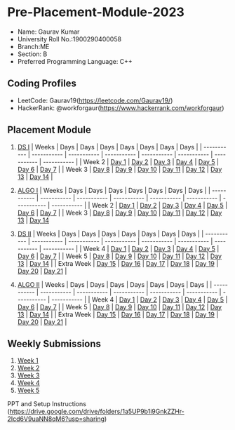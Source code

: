 # Pre-Placement-Module-2023

- Name: Gaurav Kumar
- University Roll No.:1900290400058
- Branch:ME
- Section: B
- Preferred Programming Language: C++

## Coding Profiles
- LeetCode: Gaurav19(https://leetcode.com/Gaurav19/)
- HackerRank: @workforgaur(https://www.hackerrank.com/workforgaur)

## Placement Module
1. [DS I](https://github.com/GAURAVLOG/Pre-Placement-Module-2023/tree/main/DS%20I)
    | Weeks | Days | Days | Days | Days | Days | Days | Days |
    | ----------- | ----------- | ----------- | ----------- | ----------- | ----------- | ----------- | ----------- | 
    | Week 2 | [Day 1](https://github.com/GAURAVLOG/Pre-Placement-Module-2023/tree/main/DS%20I/Day%201) | [Day 2](https://github.com/GAURAVLOG/Pre-Placement-Module-2023/tree/main/DS%20I/Day%202) | [Day 3](https://github.com/GAURAVLOG/Pre-Placement-Module-2023/tree/main/DS%20I/Day%203) | [Day 4](https://github.com/GAURAVLOG/Pre-Placement-Module-2023/tree/main/DS%20I/Day%204) | [Day 5](https://github.com/GAURAVLOG/Pre-Placement-Module-2023/tree/main/DS%20I/Day%205) | [Day 6](https://github.com/GAURAVLOG/Pre-Placement-Module-2023/tree/main/DS%20I/Day%206) | [Day 7](https://github.com/GAURAVLOG/Pre-Placement-Module-2023/tree/main/DS%20I/Day%207) |
    | Week 3 | [Day 8](https://github.com/GAURAVLOG/Pre-Placement-Module-2023/tree/main/DS%20I/Day%208) | [Day 9](https://github.com/GAURAVLOG/Pre-Placement-Module-2023/tree/main/DS%20I/Day%209) | [Day 10](https://github.com/GAURAVLOG/Pre-Placement-Module-2023/tree/main/DS%20I/Day%2010) | [Day 11](https://github.com/GAURAVLOG/Pre-Placement-Module-2023/tree/main/DS%20I/Day%2011) | [Day 12](https://github.com/GAURAVLOG/Pre-Placement-Module-2023/tree/main/DS%20I/Day%2012) | [Day 13](https://github.com/GAURAVLOG/Pre-Placement-Module-2023/tree/main/DS%20I/Day%2013) | [Day 14](https://github.com/GAURAVLOG/Pre-Placement-Module-2023/tree/main/DS%20I/Day%2014) |
    
2. [ALGO I](https://github.com/GAURAVLOG/Pre-Placement-Module-2023/tree/main/ALGO%20I)
    | Weeks | Days | Days | Days | Days | Days | Days | Days |
    | ----------- | ----------- | ----------- | ----------- | ----------- | ----------- | ----------- | ----------- |
    | Week 2 | [Day 1](https://github.com/GAURAVLOG/Pre-Placement-Module-2023/tree/main/ALGO%20I/Day%201) | [Day 2](https://github.com/GAURAVLOG/Pre-Placement-Module-2023/tree/main/ALGO%20I/Day%202) | [Day 3](https://github.com/GAURAVLOG/Pre-Placement-Module-2023/tree/main/ALGO%20I/Day%203) | [Day 4](https://github.com/GAURAVLOG/Pre-Placement-Module-2023/tree/main/ALGO%20I/Day%204) | [Day 5](https://github.com/GAURAVLOG/Pre-Placement-Module-2023/tree/main/ALGO%20I/Day%205) | [Day 6](https://github.com/GAURAVLOG/Pre-Placement-Module-2023/tree/main/ALGO%20I/Day%206) | [Day 7](https://github.com/GAURAVLOG/Pre-Placement-Module-2023/tree/main/ALGO%20I/Day%207) |
    | Week 3 | [Day 8](https://github.com/GAURAVLOG/Pre-Placement-Module-2023/tree/main/ALGO%20I/Day%208) | [Day 9](https://github.com/GAURAVLOG/Pre-Placement-Module-2023/tree/main/ALGO%20I/Day%209) | [Day 10](https://github.com/GAURAVLOG/Pre-Placement-Module-2023/tree/main/ALGO%20I/Day%2010) | [Day 11](https://github.com/GAURAVLOG/Pre-Placement-Module-2023/tree/main/ALGO%20I/Day%2011) | [Day 12](https://github.com/GAURAVLOG/Pre-Placement-Module-2023/tree/main/ALGO%20I/Day%2012) | [Day 13](https://github.com/GAURAVLOG/Pre-Placement-Module-2023/tree/main/ALGO%20I/Day%2013) | [Day 14](https://github.com/GAURAVLOG/Pre-Placement-Module-2023/tree/main/ALGO%20I/Day%2014)  
    
3. [DS II](https://github.com/GAURAVLOG/Pre-Placement-Module-2023/tree/main/DS%20II)
    | Weeks | Days | Days | Days | Days | Days | Days | Days |
    | ----------- | ----------- | ----------- | ----------- | ----------- | ----------- | ----------- | ----------- |
    | Week 4 | [Day 1](https://github.com/GAURAVLOG/Pre-Placement-Module-2023/tree/main/DS%20II/Day%201) | [Day 2](https://github.com/GAURAVLOG/Pre-Placement-Module-2023/tree/main/DS%20II/Day%202) | [Day 3](https://github.com/GAURAVLOG/Pre-Placement-Module-2023/tree/main/DS%20II/Day%203) | [Day 4](https://github.com/GAURAVLOG/Pre-Placement-Module-2023/tree/main/DS%20II/Day%204) | [Day 5](https://github.com/GAURAVLOG/Pre-Placement-Module-2023/tree/main/DS%20II/Day%205) | [Day 6](https://github.com/GAURAVLOG/Pre-Placement-Module-2023/tree/main/DS%20II/Day%206) | [Day 7](https://github.com/GAURAVLOG/Pre-Placement-Module-2023/tree/main/DS%20II/Day%207) | 
    | Week 5 | [Day 8](https://github.com/GAURAVLOG/Pre-Placement-Module-2023/tree/main/DS%20II/Day%208) | [Day 9](https://github.com/GAURAVLOG/Pre-Placement-Module-2023/tree/main/DS%20II/Day%209) | [Day 10](https://github.com/GAURAVLOG/Pre-Placement-Module-2023/tree/main/DS%20II/Day%2010) | [Day 11](https://github.com/GAURAVLOG/Pre-Placement-Module-2023/tree/main/DS%20II/Day%2011) | [Day 12](https://github.com/GAURAVLOG/Pre-Placement-Module-2023/tree/main/DS%20II/Day%2012) | [Day 13](https://github.com/GAURAVLOG/Pre-Placement-Module-2023/tree/main/DS%20II/Day%2013) | [Day 14](https://github.com/GAURAVLOG/Pre-Placement-Module-2023/tree/main/DS%20II/Day%2014) |
    | Extra Week | [Day 15](https://github.com/GAURAVLOG/Pre-Placement-Module-2023/tree/main/DS%20II/Day%2015) | [Day 16](https://github.com/GAURAVLOG/Pre-Placement-Module-2023/tree/main/DS%20II/Day%2016) | [Day 17](https://github.com/GAURAVLOG/Pre-Placement-Module-2023/tree/main/DS%20II/Day%2017) | [Day 18](https://github.com/GAURAVLOG/Pre-Placement-Module-2023/tree/main/DS%20II/Day%2018) | [Day 19](https://github.com/GAURAVLOG/Pre-Placement-Module-2023/tree/main/DS%20II/Day%2019) | [Day 20](https://github.com/GAURAVLOG/Pre-Placement-Module-2023/tree/main/DS%20II/Day%2020) | [Day 21](https://github.com/GAURAVLOG/Pre-Placement-Module-2023/tree/main/DS%20II/Day%2021) |
    
4. [ALGO II](https://github.com/GAURAVLOG/Pre-Placement-Module-2023/tree/main/ALGO%20II)
    | Weeks | Days | Days | Days | Days | Days | Days | Days |
    | ----------- | ----------- | ----------- | ----------- | ----------- | ----------- | ----------- | ----------- |
    | Week 4 | [Day 1](https://github.com/GAURAVLOG/Pre-Placement-Module-2023/tree/main/ALGO%20II/Day%201) | [Day 2](https://github.com/GAURAVLOG/Pre-Placement-Module-2023/tree/main/ALGO%20II/Day%202) | [Day 3](https://github.com/GAURAVLOG/Pre-Placement-Module-2023/tree/main/ALGO%20II/Day%203) | [Day 4](https://github.com/GAURAVLOG/Pre-Placement-Module-2023/tree/main/ALGO%20II/Day%204) | [Day 5](https://github.com/GAURAVLOG/Pre-Placement-Module-2023/tree/main/ALGO%20II/Day%205) | [Day 6](https://github.com/GAURAVLOG/Pre-Placement-Module-2023/tree/main/ALGO%20II/Day%206) | [Day 7](https://github.com/GAURAVLOG/Pre-Placement-Module-2023/tree/main/ALGO%20II/Day%207) |
    | Week 5 | [Day 8](https://github.com/GAURAVLOG/Pre-Placement-Module-2023/tree/main/ALGO%20II/Day%208) | [Day 9](https://github.com/GAURAVLOG/Pre-Placement-Module-2023/tree/main/ALGO%20II/Day%209) | [Day 10](https://github.com/GAURAVLOG/Pre-Placement-Module-2023/tree/main/ALGO%20II/Day%2010) | [Day 11](https://github.com/GAURAVLOG/Pre-Placement-Module-2023/tree/main/ALGO%20II/Day%2011) | [Day 12](https://github.com/GAURAVLOG/Pre-Placement-Module-2023/tree/main/ALGO%20II/Day%2012) | [Day 13](https://github.com/GAURAVLOG/Pre-Placement-Module-2023/tree/main/ALGO%20II/Day%2013) | [Day 14](https://github.com/GAURAVLOG/Pre-Placement-Module-2023/tree/main/ALGO%20II/Day%2014) |
    | Extra Week | [Day 15](https://github.com/GAURAVLOG/Pre-Placement-Module-2023/tree/main/ALGO%20II/Day%2015) | [Day 16](https://github.com/GAURAVLOG/Pre-Placement-Module-2023/tree/main/ALGO%20II/Day%2016) | [Day 17](https://github.com/GAURAVLOG/Pre-Placement-Module-2023/tree/main/ALGO%20II/Day%2017) | [Day 18](https://github.com/GAURAVLOG/Pre-Placement-Module-2023/tree/main/ALGO%20II/Day%2018) | [Day 19](https://github.com/GAURAVLOG/Pre-Placement-Module-2023/tree/main/ALGO%20II/Day%2019) | [Day 20](https://github.com/GAURAVLOG/Pre-Placement-Module-2023/tree/main/ALGO%20II/Day%2020) | [Day 21](https://github.com/GAURAVLOG/Pre-Placement-Module-2023/tree/main/ALGO%20II/Day%2021) |

## Weekly Submissions
1. [Week 1](https://github.com/GAURAVLOG/Pre-Placement-Module-2023/tree/main/Weekly%20Submissions/Week%201)
2. [Week 2](https://github.com/GAURAVLOG/Pre-Placement-Module-2023/tree/main/Weekly%20Submissions/Week%202)
3. [Week 3](https://github.com/GAURAVLOG/Pre-Placement-Module-2023/tree/main/Weekly%20Submissions/Week%203)
4. [Week 4](https://github.com/GAURAVLOG/Pre-Placement-Module-2023/tree/main/Weekly%20Submissions/Week%204)
5. [Week 5](https://github.com/GAURAVLOG/Pre-Placement-Module-2023/tree/main/Weekly%20Submissions/Week%205)


PPT and Setup Instructions    
(https://drive.google.com/drive/folders/1a5UP9b1i9GnkZZHr-2Icd6V9uaNN8qM6?usp=sharing)
